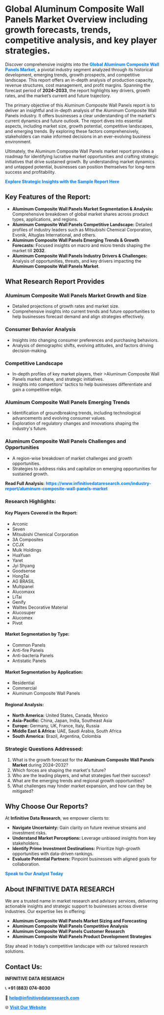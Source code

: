 <h1>Global Aluminum Composite Wall Panels Market Overview including growth forecasts, trends, competitive analysis, and key player strategies.</h1>
<p>
Discover comprehensive insights into the 
<a href="https://www.infinitivedataresearch.com/industry-report/aluminum-composite-wall-panels-market" rel="dofollow" style="color: #007BFF; text-decoration: none;"><strong>Global Aluminum Composite Wall Panels Market</strong></a>, a pivotal industry segment analyzed through its historical development, emerging trends, growth prospects, and competitive landscape. This report offers an in-depth analysis of production capacity, revenue structures, cost management, and profit margins. Spanning the forecast period of <strong>2024–2033</strong>, the report highlights key drivers, growth rates, and the market’s current and future trajectory.
</p>
<p>
The primary objective of this Aluminum Composite Wall Panels report is to deliver an insightful and in-depth analysis of the Aluminum Composite Wall Panels industry. It offers businesses a clear understanding of the market's current dynamics and future outlook. The report dives into essential aspects, including market size, growth potential, competitive landscapes, and emerging trends. By exploring these factors comprehensively, stakeholders can make informed decisions in an ever-evolving business environment.
</p>
<p>
Ultimately, the Aluminum Composite Wall Panels market report provides a roadmap for identifying lucrative market opportunities and crafting strategic initiatives that drive sustained growth. By understanding market dynamics and untapped potential, businesses can position themselves for long-term success and profitability.
</p>
<p>
<a href="https://www.infinitivedataresearch.com/request-sample/reportId=112240" style="color: #007BFF; text-decoration: none;"><strong>Explore Strategic Insights with the Sample Report Here</strong></a>
</p>

<h2>Key Features of the Report:</h2>
<ul>
<li><strong>Aluminum Composite Wall Panels Market Segmentation & Analysis:</strong> Comprehensive breakdown of global market shares across product types, applications, and regions.</li>
<li><strong>Aluminum Composite Wall Panels Competitive Landscape:</strong> Detailed profiles of industry leaders such as Mitsubishi Chemical Corporation, Evonik, Altuglas International, and others.</li>
<li><strong>Aluminum Composite Wall Panels Emerging Trends & Growth Forecasts:</strong> Focused insights on macro and micro trends shaping the market till <strong>2032</strong>.</li>
<li><strong>Aluminum Composite Wall Panels Industry Drivers & Challenges:</strong> Analysis of opportunities, threats, and key drivers impacting the <strong>Aluminum Composite Wall Panels Market</strong>.</li>
</ul>

<h2>What Research Report Provides</h2>
<h3>Aluminum Composite Wall Panels Market Growth and Size</h3>
<ul>
<li>Detailed projections of growth rates and market size.</li>
<li>Comprehensive insights into current trends and future opportunities to help businesses forecast demand and align strategies effectively.</li>
</ul>

<h3>Consumer Behavior Analysis</h3>
<ul>
<li>Insights into changing consumer preferences and purchasing behaviors.</li>
<li>Analysis of demographic shifts, evolving attitudes, and factors driving decision-making.</li>
</ul>

<h3>Competitive Landscape</h3>
<ul>
<li>In-depth profiles of key market players, their >Aluminum Composite Wall Panels market share, and strategic initiatives.</li>
<li>Insights into competitors' tactics to help businesses differentiate and gain a competitive edge.</li>
</ul>

<h3>Aluminum Composite Wall Panels Emerging Trends</h3>
<ul>
<li>Identification of groundbreaking trends, including technological advancements and evolving consumer values.</li>
<li>Exploration of regulatory changes and innovations shaping the industry's future.</li>
</ul>

<h3>Aluminum Composite Wall Panels Challenges and Opportunities</h3>
<ul>
<li>A region-wise breakdown of market challenges and growth opportunities.</li>
<li>Strategies to address risks and capitalize on emerging opportunities for sustained growth.</li>
</ul>
<p><strong>Read Full Analysis:</strong> <a href="https://www.infinitivedataresearch.com/industry-report/aluminum-composite-wall-panels-market" rel="dofollow" style="color: #007BFF; text-decoration: none;"><strong>https://www.infinitivedataresearch.com/industry-report/aluminum-composite-wall-panels-market</strong></a></p>
<h3>Research Highlights:</h3>
<h4>Key Players Covered in the Report:</h4>
<ul><li>Arconic</li><li>Seven</li><li>Mitsubishi Chemical Corporation</li><li>3A Composites</li><li>CCJX</li><li>Mulk Holdings</li><li>HuaYuan</li><li>Yaret</li><li>Jyi Shyang</li><li>Goodsense</li><li>HongTai</li><li>AG BRASIL</li><li>Multipanel</li><li>Alucomaxx</li><li>LiTai</li><li>Genify</li><li>Walltes Decorative Material</li><li>Alucosuper</li><li>Alucomex</li><li>Pivot</li></ul>
<h4>Market Segmentation by Type:</h4>
<ul><li>Common Panels</li><li>Anti-fire Panels</li><li>Anti-bacteria Panels</li><li>Antistatic Panels</li></ul>
<h4>Market Segmentation by Application:</h4>
<ul><li>Residential</li><li>Commercial</li><li>Aluminum Composite Wall Panels</li></ul>

<h4>Regional Analysis:</h4>
<ul>
<li><strong>North America:</strong> United States, Canada, Mexico</li>
<li><strong>Asia-Pacific:</strong> China, Japan, India, Southeast Asia</li>
<li><strong>Europe:</strong> Germany, UK, France, Italy, Russia</li>
<li><strong>Middle East & Africa:</strong> UAE, Saudi Arabia, South Africa</li>
<li><strong>South America:</strong> Brazil, Argentina, Colombia</li>
</ul>

<h3>Strategic Questions Addressed:</h3>
<ol>
<li>What is the growth forecast for the <strong>Aluminum Composite Wall Panels Market</strong> during 2024–2032?</li>
<li>Which forces are shaping the market's future?</li>
<li>Who are the leading players, and what strategies fuel their success?</li>
<li>What are the emerging trends and regional growth opportunities?</li>
<li>What challenges may hinder market expansion, and how can they be mitigated?</li>
</ol>

<h2>Why Choose Our Reports?</h2>
<p>At <strong>Infinitive Data Research</strong>, we empower clients to:</p>
<ul>
<li><strong>Navigate Uncertainty:</strong> Gain clarity on future revenue streams and investment risks.</li>
<li><strong>Understand Market Perceptions:</strong> Leverage unbiased insights from key stakeholders.</li>
<li><strong>Identify Prime Investment Destinations:</strong> Prioritize high-growth opportunities with data-driven rankings.</li>
<li><strong>Evaluate Potential Partners:</strong> Pinpoint businesses with aligned goals for collaboration.</li>
</ul>
<p><a href="https://www.infinitivedataresearch.com/industry-report/aluminum-composite-wall-panels-market" rel="dofollow" style="color: #007BFF; text-decoration: none;"><strong>Speak to Our Analyst Today</strong></a></p>

<h2>About INFINITIVE DATA RESEARCH</h2>
<p>We are a trusted name in market research and advisory services, delivering actionable insights and strategic support to businesses across diverse industries. Our expertise lies in offering:</p>
<ul>
<li><strong>Aluminum Composite Wall Panels Market Sizing and Forecasting</strong></li>
<li><strong>Aluminum Composite Wall Panels Competitive Analysis</strong></li>
<li><strong>Aluminum Composite Wall Panels Customer Research</strong></li>
<li><strong>Aluminum Composite Wall Panels Product Development Strategies</strong></li>
</ul>
<p>Stay ahead in today’s competitive landscape with our tailored research solutions.</p>

<h2>Contact Us:</h2>
<p><strong>INFINITIVE DATA RESEARCH</strong></p>
<p>📞 <strong>+91 (883) 074-8030</strong></p>
<p>📧 <strong><a href="mailto:help@infinitivedataresearch.com" style="color: #007BFF;">help@infinitivedataresearch.com</a></strong></p>
<p>🌐 <strong><a href="https://www.infinitivedataresearch.com" rel="dofollow" style="color: #007BFF;">Visit Our Website</a></strong></p>